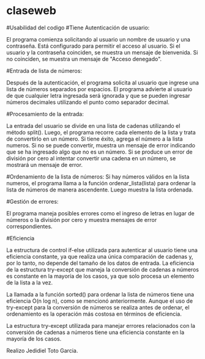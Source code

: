 # claseweb

#Usabilidad del codigo
#Tiene Autenticación de usuario:

El programa comienza solicitando al usuario un nombre de usuario y una contraseña. Está configurado para permitir el acceso al usuario. 
Si el usuario y la contraseña coinciden, se muestra un mensaje de bienvenida. Si no coinciden, se muestra un mensaje de "Acceso denegado".

#Entrada de lista de números:

Después de la autenticación, el programa solicita al usuario que ingrese una lista de números separados por espacios.
El programa advierte al usuario de que cualquier letra ingresada será ignorada y que se pueden ingresar números decimales utilizando el punto como separador decimal.

#Procesamiento de la entrada:

La entrada del usuario se divide en una lista de cadenas utilizando el método split().
Luego, el programa recorre cada elemento de la lista y trata de convertirlo en un número. Si tiene éxito, agrega el número a la lista numeros. Si no se puede convertir, muestra un mensaje de error indicando que se ha ingresado algo que no es un número.
Si se produce un error de división por cero al intentar convertir una cadena en un número, se mostrará un mensaje de error.

#Ordenamiento de la lista de números:
Si hay números válidos en la lista numeros, el programa llama a la función ordenar_lista(lista) para ordenar la lista de números de manera ascendente. Luego muestra la lista ordenada.

#Gestión de errores:

El programa maneja posibles errores como el ingreso de letras en lugar de números o la división por cero y muestra mensajes de error correspondientes.

#Eficiencia

La estructura de control if-else utilizada para autenticar al usuario tiene una eficiencia constante, ya que realiza una única comparación de cadenas y, por lo tanto, no depende del tamaño de los datos de entrada.
La eficiencia de la estructura try-except que maneja la conversión de cadenas a números es constante en la mayoría de los casos, ya que solo procesa un elemento de la lista a la vez. 

La llamada a la función sorted() para ordenar la lista de números tiene una eficiencia O(n log n), como se mencionó anteriormente. Aunque el uso de try-except para la conversión de números se realiza antes de ordenar,
el ordenamiento es la operación más costosa en términos de eficiencia.

La estructura try-except utilizada para manejar errores relacionados con la conversión de cadenas a números tiene una eficiencia constante en la mayoría de los casos.

Realizo Jedidiel Toto Garcia.
